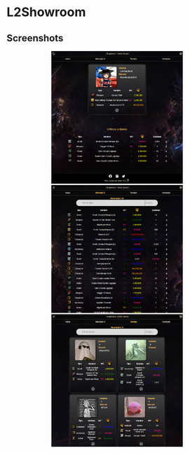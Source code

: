 # L2Showroom

## Screenshots

<div align="center" justify="center">
<img src="1.PNG" width="300" alt="Screenshot 1" title="Screenshot 1">
<img src="3.PNG" width="300" alt="Screenshot 2" title="Screenshot 2">
<img src="4.PNG" width="300" alt="Screenshot 3" title="Screenshot 3">
</div>

